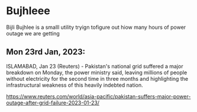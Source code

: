 # Bujhleee

Bijli Bujhlee is a smalll utility tryign tofigure out hiow many hours of power outage we are getting

## Mon 23rd Jan, 2023:

ISLAMABAD, Jan 23 (Reuters) - Pakistan's national grid suffered a major breakdown on Monday, the power ministry said, leaving millions of people without electricity for the second time in three months and highlighting the infrastructural weakness of this heavily indebted nation.

https://www.reuters.com/world/asia-pacific/pakistan-suffers-major-power-outage-after-grid-failure-2023-01-23/

